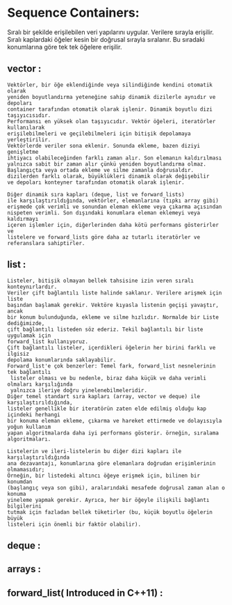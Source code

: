  # Sequence Containers: 
  Sıralı bir şekilde erişilebilen veri yapılarını uygular. Verilere sırayla erişilir. 
  Sıralı kaplardaki öğeler kesin bir doğrusal sırayla sıralanır. Bu sıradaki konumlarına göre tek tek öğelere erişilir.

   ## vector : 

    Vektörler, bir öğe eklendiğinde veya silindiğinde kendini otomatik olarak 
    yeniden boyutlandırma yeteneğine sahip dinamik dizilerle aynıdır ve depoları 
    container tarafından otomatik olarak işlenir. Dinamik boyutlu dizi taşıyıcısıdır. 
    Performansı en yüksek olan taşıyıcıdır. Vektör öğeleri, iteratörler kullanılarak 
    erişilebilmeleri ve geçilebilmeleri için bitişik depolamaya yerleştirilir. 
    Vektörlerde veriler sona eklenir. Sonunda ekleme, bazen diziyi genişletme 
    ihtiyacı olabileceğinden farklı zaman alır. Son elemanın kaldırılması 
    yalnızca sabit bir zaman alır çünkü yeniden boyutlandırma olmaz. 
    Başlangıçta veya ortada ekleme ve silme zamanla doğrusaldır.
    dizilerden farklı olarak, büyüklükleri dinamik olarak değişebilir 
    ve depoları konteyner tarafından otomatik olarak işlenir.

    Diğer dinamik sıra kapları (deque, list ve forward_lists) 
    ile karşılaştırıldığında, vektörler, elemanlarına (tıpkı array gibi) 
    erişmede çok verimli ve sonundan eleman ekleme veya çıkarma açısından 
    nispeten verimli. Son dışındaki konumlara eleman eklemeyi veya kaldırmayı 
    içeren işlemler için, diğerlerinden daha kötü performans gösterirler ve 
    listelere ve forward_lists göre daha az tutarlı iteratörler ve 
    referanslara sahiptirler.


   ## list : 

    Listeler, bitişik olmayan bellek tahsisine izin veren sıralı konteynırlardır. 
    Veriler çift bağlantılı liste halinde saklanır. Verilere arişmek için liste 
    başından başlamak gerekir. Vektöre kıyasla listenin geçişi yavaştır, ancak 
    bir konum bulunduğunda, ekleme ve silme hızlıdır. Normalde bir Liste dediğimizde, 
    çift bağlantılı listeden söz ederiz. Tekil bağlantılı bir liste uygulamak için 
    forward_list kullanıyoruz. 
    Çift bağlantılı listeler, içerdikleri öğelerin her birini farklı ve ilgisiz 
    depolama konumlarında saklayabilir. 
    Forward_list'e çok benzerler: Temel fark, forward_list nesnelerinin tek bağlantılı
     listeler olması ve bu nedenle, biraz daha küçük ve daha verimli olmaları karşılığında 
     yalnızca ileriye doğru yinelenebilmeleridir.
    Diğer temel standart sıra kapları (array, vector ve deque) ile karşılaştırıldığında, 
    listeler genellikle bir iteratörün zaten elde edilmiş olduğu kap içindeki herhangi 
    bir konuma eleman ekleme, çıkarma ve hareket ettirmede ve dolayısıyla yoğun kullanım 
    yapan algoritmalarda daha iyi performans gösterir. örneğin, sıralama algoritmaları.
    
    Listelerin ve ileri-listelerin bu diğer dizi kapları ile karşılaştırıldığında 
    ana dezavantajı, konumlarına göre elemanlara doğrudan erişimlerinin olmamasıdır; 
    Örneğin, bir listedeki altıncı öğeye erişmek için, bilinen bir konumdan 
    (başlangıç ​​veya son gibi), aralarındaki mesafede doğrusal zaman alan o konuma 
    yineleme yapmak gerekir. Ayrıca, her bir öğeyle ilişkili bağlantı bilgilerini 
    tutmak için fazladan bellek tüketirler (bu, küçük boyutlu öğelerin büyük 
    listeleri için önemli bir faktör olabilir).

   ## deque : 

   ## arrays : 

   ## forward_list( Introduced in C++11) : 

